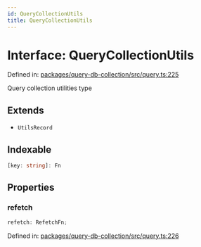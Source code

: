 ```yaml
---
id: QueryCollectionUtils
title: QueryCollectionUtils
---
```


<!-- DO NOT EDIT: this page is autogenerated from the type comments -->

# Interface: QueryCollectionUtils

Defined in: [packages/query-db-collection/src/query.ts:225](https://github.com/TanStack/db/blob/main/packages/query-db-collection/src/query.ts#L225)

Query collection utilities type

## Extends

- `UtilsRecord`

## Indexable

```ts
[key: string]: Fn
```

## Properties

### refetch

```ts
refetch: RefetchFn;
```

Defined in: [packages/query-db-collection/src/query.ts:226](https://github.com/TanStack/db/blob/main/packages/query-db-collection/src/query.ts#L226)

